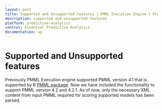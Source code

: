 ```yaml
---
layout: post
title: Supported and Unsupported features | PMML Execution Engine | Predictive Analytics | Syncfusion
description: supported and unsupported features
platform: predictive-analytics
control: Essential Predictive Analytics
documentation: ug
---
```


# Supported and Unsupported features

Previously PMML Execution engine supported PMML version 4.1 that is supported by R [PMML package](http://cran.r-project.org/web/packages/pmml). Now we have included the functionality to support PMML version 4.2 and 4.2.1. As of now, only the necessary XML content from input PMML required for scoring supported models has been parsed.

